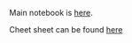 Main notebook is [here](https://github.com/rmotr-curriculum/base-python-curriculum/blob/master/unit-21-file-management/lesson-1-intro-to-file-management/Intro%20to%20File%20Management.ipynb).

Cheet sheet can be found [here](https://github.com/rmotr-curriculum/base-python-curriculum/blob/master/unit-21-file-management/lesson-1-intro-to-file-management/Intro%20to%20Files%20(Cheatsheet).ipynb)
